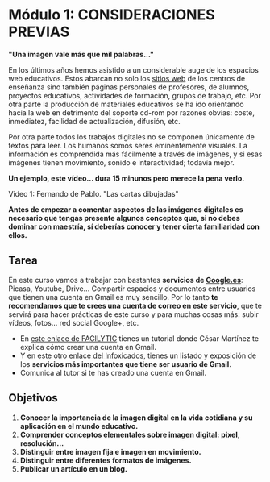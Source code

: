 # Módulo 1: CONSIDERACIONES PREVIAS

**"Una imagen vale más que mil palabras..."**

En los últimos años hemos asistido a un considerable auge de los espacios web educativos. Estos abarcan no solo los [sitios web](http://es.wikipedia.org/wiki/Sitio_web) de los centros de enseñanza sino también páginas personales de profesores, de alumnos, proyectos educativos, actividades de formación, grupos de trabajo, etc. Por otra parte la producción de materiales educativos se ha ido orientando hacia la web en detrimento del soporte cd-rom por razones obvias: coste, inmediatez, facilidad de actualización, difusión, etc.

Por otra parte todos los trabajos digitales no se componen únicamente de textos para leer. Los humanos somos seres eminentemente visuales. La información es comprendida más fácilmente a través de imágenes, y si esas imágenes tienen movimiento, sonido e interactividad; todavía mejor.

**Un ejemplo, este vídeo... dura 15 minunos pero merece la pena verlo.**

Video 1: Fernando de Pablo. "Las cartas dibujadas"  

**Antes de empezar a comentar aspectos de las imágenes digitales es necesario que tengas presente algunos conceptos que, si no debes dominar con maestría, sí deberías conocer y tener cierta familiaridad con ellos.**

## Tarea

En este curso vamos a trabajar con bastantes **servicios de [Google.es](https://www.google.es/)**: Picasa, Youtube, Drive... Compartir espacios y documentos entre usuarios que tienen una cuenta en Gmail es muy sencillo. Por lo tanto **te recomendamos que te crees una cuenta de correo en este servicio**, que te servirá para hacer prácticas de este curso y para muchas cosas más: subir vídeos, fotos... red social Google+, etc.

*   En [este enlace de FACILYTIC](http://www.catedu.es/facilytic/2013/10/09/crea-una-cuenta-de-gmail/) tienes un tutorial donde César Martínez te explica cómo crear una cuenta en Gmail.
*   Y en este otro [enlace del Infoxicados](http://maestros20.webnode.es/servicios-google/), tienes un listado y exposición de los **servicios más importantes que tiene ser usuario de Gmail**.
*   Comunica al tutor si te has creado una cuenta en Gmail.

## Objetivos

1.  **Conocer la importancia de la imagen digital en la vida cotidiana y su aplicación en el mundo educativo.**
2.  **Comprender conceptos elementales sobre imagen digital: pixel, resolución...**
3.  **Distinguir entre imagen fija e imagen en movimiento.**
4.  **Distinguir entre diferentes formatos de imágenes.**
5.  **Publicar un artículo en un blog.**

